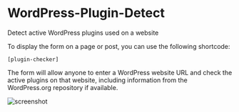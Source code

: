 # WordPress-Plugin-Detect
Detect active WordPress plugins used on a website

To display the form on a page or post, you can use the following shortcode:

```[plugin-checker]```

The form will allow anyone to enter a WordPress website URL and check the active plugins on that website, including information from the WordPress.org repository if available.

![screenshot](/wp%20plugin%20detector.png)
